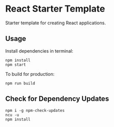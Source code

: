 # React Starter Template
Starter template for creating React applications.

## Usage
Install dependencies in terminal:
```
npm install
npm start
```
To build for production:
```
npm run build
```

## Check for Dependency Updates
```
npm i -g npm-check-updates
ncu -u
npm install
```